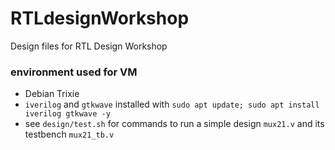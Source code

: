 # RTLdesignWorkshop

Design files for RTL Design Workshop

### environment used for VM

- Debian Trixie
- `iverilog` and `gtkwave` installed with `sudo apt update; sudo apt install iverilog gtkwave -y`
- see `design/test.sh` for commands to run a simple design `mux21.v` and its testbench `mux21_tb.v`

